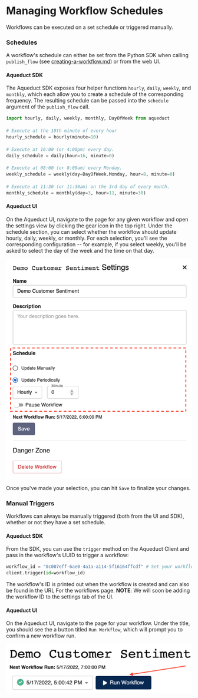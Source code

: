 # Managing Workflow Schedules

Workflows can be executed on a set schedule or triggered manually.&#x20;

### Schedules

A workflow's schedule can either be set from the Python SDK when calling `publish_flow` (see [creating-a-workflow.md](creating-a-workflow.md "mention")) or from the web UI.&#x20;

#### Aqueduct SDK

The Aqueduct SDK exposes four helper functions `hourly`, `daily`, `weekly`, and `monthly`, which each allow you to create a schedule of the corresponding frequency. The resulting schedule can be passed into the `schedule` argument of the `publish_flow` call.

```python
import hourly, daily, weekly, monthly, DayOfWeek from aqueduct

# Execute at the 10th minute of every hour
hourly_schedule = hourly(minute=10) 

# Execute at 16:00 (or 4:00pm) every day.
daily_schedule = daily(hour=16, minute=0)

# Execute at 08:00 (or 8:00am) every Monday.
weekly_schedule = weekly(day=DayOfWeek.Monday, hour=8, minute=0)

# Execute at 11:30 (or 11:30am) on the 3rd day of every month.
monthly_schedule = monthly(day=3, hour=11, minute=30)
```

#### Aqueduct UI

On the Aqueduct UI, navigate to the page for any given workflow and open the settings view by clicking the gear icon in the top right. Under the schedule section, you can select whether the workflow should update hourly, daily, weekly, or monthly. For each selection, you'll see the corresponding configuration -- for example, if you select weekly, you'll be asked to select the day of the week and the time on that day.&#x20;

![](<../.gitbook/assets/image (1) (1).png>)

Once you've made your selection, you can hit `Save` to finalize your changes.

### Manual Triggers

Workflows can always be manually triggered (both from the UI and SDK), whether or not they have a set schedule.&#x20;

#### Aqueduct SDK

From the SDK, you can use the `trigger` method on the Aqueduct Client and pass in the workflow's UUID to trigger a workflow:

```python
workflow_id = "0c007eff-6ae0-4a1a-a114-5f16164ffcdf" # Set your workflow ID here.
client.trigger(id=workflow_id)
```

The workflow's ID is printed out when the workflow is created and can also be found in the URL For the workflows page. **NOTE**: We will soon be adding the workflow ID to the settings tab of the UI.

#### Aqueduct UI

On the Aqueduct UI, navigate to the page for your workflow. Under the title, you should see the a button titled `Run Workflow`, which will prompt you to confirm a new workflow run.

![](<../.gitbook/assets/image (5) (1).png>)

